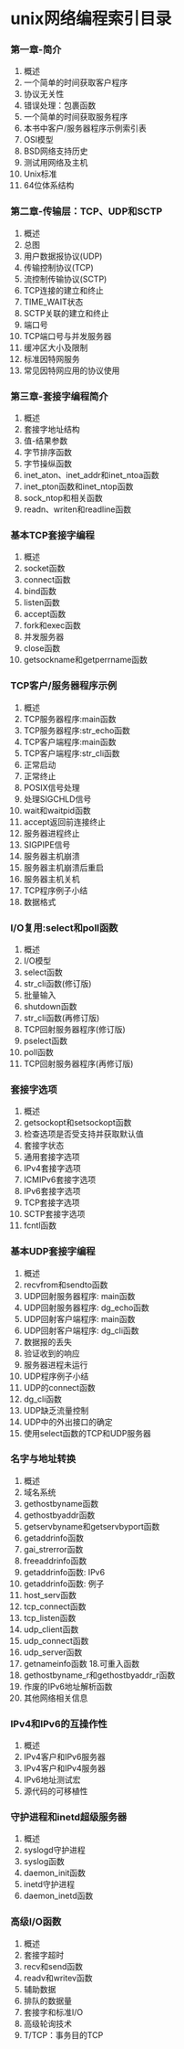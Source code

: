 # unix网络编程索引目录
### 第一章-简介
1. 概述
2. 一个简单的时间获取客户程序
3. 协议无关性
4. 错误处理：包裹函数
5. 一个简单的时间获取服务程序
6. 本书中客户/服务器程序示例索引表
7. OSI模型
8. BSD网络支持历史
9. 测试用网络及主机
10. Unix标准
11. 64位体系结构

### 第二章-传输层：TCP、UDP和SCTP
1. 概述
2. 总图
3. 用户数据报协议(UDP)
4. 传输控制协议(TCP)
5. 流控制传输协议(SCTP)
6. TCP连接的建立和终止
7. TIME_WAIT状态
8. SCTP关联的建立和终止
9. 端口号
10. TCP端口号与并发服务器
11. 缓冲区大小及限制
12. 标准因特网服务
13. 常见因特网应用的协议使用

### 第三章-套接字编程简介
1. 概述
2. 套接字地址结构
3. 值-结果参数
4. 字节排序函数
5. 字节操纵函数
6. inet_aton、inet_addr和inet_ntoa函数
7. inet_pton函数和inet_ntop函数
8. sock_ntop和相关函数
9. readn、writen和readline函数

### 基本TCP套接字编程
1. 概述
2. socket函数
3. connect函数
4. bind函数
5. listen函数
6. accept函数
7. fork和exec函数
8. 并发服务器
9. close函数
10. getsockname和getperrname函数

### TCP客户/服务器程序示例
1. 概述
2. TCP服务器程序:main函数
3. TCP服务器程序:str_echo函数
4. TCP客户端程序:main函数
5. TCP客户端程序:str_cli函数
6. 正常启动
7. 正常终止
8. POSIX信号处理
9. 处理SIGCHLD信号
10. wait和waitpid函数
11. accept返回前连接终止
12. 服务器进程终止
13. SIGPIPE信号
14. 服务器主机崩溃
15. 服务器主机崩溃后重启
16. 服务器主机关机
17. TCP程序例子小结
18. 数据格式

### I/O复用:select和poll函数
1. 概述
2. I/O模型
3. select函数
4. str_cli函数(修订版)
5. 批量输入
6. shutdown函数
7. str_cli函数(再修订版)
8. TCP回射服务器程序(修订版)
9. pselect函数
10. poll函数
11. TCP回射服务器程序(再修订版)


### 套接字选项
1. 概述
2. getsockopt和setsockopt函数
3. 检查选项是否受支持并获取默认值
4. 套接字状态
5. 通用套接字选项
6. IPv4套接字选项
7. ICMIPv6套接字选项
8. IPv6套接字选项
9. TCP套接字选项
10. SCTP套接字选项
11. fcntl函数

### 基本UDP套接字编程
1. 概述
2. recvfrom和sendto函数
3. UDP回射服务器程序: main函数
4. UDP回射服务器程序: dg_echo函数
5. UDP回射客户端程序: main函数
6. UDP回射客户端程序: dg_cli函数
7. 数据报的丢失
8. 验证收到的响应
9. 服务器进程未运行
10. UDP程序例子小结
11. UDP的connect函数
12. dg_cli函数
13. UDP缺乏流量控制
14. UDP中的外出接口的确定
15. 使用select函数的TCP和UDP服务器

### 名字与地址转换
1. 概述
2. 域名系统
3. gethostbyname函数
4. gethostbyaddr函数
5. getservbyname和getservbyport函数
6. getaddrinfo函数
7. gai_strerror函数
8. freeaddrinfo函数
9. getaddrinfo函数: IPv6
10. getaddrinfo函数: 例子
11. host_serv函数
12. tcp_connect函数
13. tcp_listen函数
14. udp_client函数
15. udp_connect函数
16. udp_server函数
17. getnameinfo函数
18.可重入函数
19. gethostbyname_r和gethostbyaddr_r函数
20. 作废的IPv6地址解析函数
21. 其他网络相关信息

### IPv4和IPv6的互操作性
1. 概述
2. IPv4客户和IPv6服务器
3. IPv4客户和IPv4服务器
4. IPv6地址测试宏
5. 源代码的可移植性

### 守护进程和inetd超级服务器
1. 概述
2. syslogd守护进程
3. syslog函数
4. daemon_init函数
5. inetd守护进程
6. daemon_inetd函数

### 高级I/O函数
1. 概述
2. 套接字超时
3. recv和send函数
4. readv和writev函数
5. 辅助数据
6. 排队的数据量
7. 套接字和标准I/O
8. 高级轮询技术
9. T/TCP：事务目的TCP

















